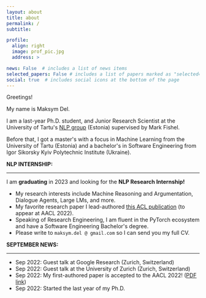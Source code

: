 ```yaml
---
layout: about
title: about
permalink: /
subtitle: 

profile:
  align: right
  image: prof_pic.jpg
  address: >

news: False  # includes a list of news items
selected_papers: False # includes a list of papers marked as "selected={true}"
social: true  # includes social icons at the bottom of the page
---
```


Greetings! 

My name is Maksym Del. 

I am a last-year Ph.D. student, and Junior Research Scientist at the University of Tartu's [NLP group](http://tartunlp.ai) (Estonia) supervised by Mark Fishel. 

Before that, I got a master's with a focus in Machine Learning from the University of Tartu (Estonia) and a bachelor's in Software Engineering from Igor Sikorsky Kyiv Polytechnic Institute (Ukraine).

<b>NLP INTERNSHIP:</b>
<hr>

I am <b>graduating</b> in 2023 and looking for the <b>NLP Research Internship!</b> <br />
* My research interests include Machine Reasoning and Argumentation, Dialogue Agents, Large LMs, and more. <br />
* My favorite research paper I lead-authored [this ACL publication](https://drive.google.com/drive/folders/1WE0bRBV5Iv6-tgGXE3c7Bx4lachFhUah?usp=sharing) (to appear at AACL 2022). <br />
* Speaking of Research Engineering, I am fluent in the PyTorch ecosystem and have a Software Engineering Bachelor's degree. <br />
* Please write to `maksym.del @ gmail.com` so I can send you my full CV. 

<b>SEPTEMBER NEWS:</b>
<hr>

* Sep 2022: Guest talk at Google Research (Zurich, Switzerland)
* Sep 2022: Guest talk at the University of Zurich (Zurich, Switzerland)
* Sep 2022: My first-authored paper is accepted to the AACL 2022! ([PDF link](https://drive.google.com/drive/folders/1WE0bRBV5Iv6-tgGXE3c7Bx4lachFhUah?usp=sharing))
* Sep 2022: Started the last year of my Ph.D. 
